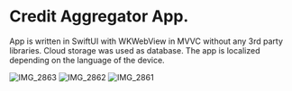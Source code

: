 # Credit Aggregator App.

App is written in SwiftUI with WKWebView in MVVC without any 3rd party libraries. Cloud storage was used as database. The app is localized depending on the language of the device.

![IMG_2863](https://user-images.githubusercontent.com/31224828/203111021-a5ae32fd-2377-4b64-adce-ec60047a93ed.PNG)
![IMG_2862](https://user-images.githubusercontent.com/31224828/203111040-a01431ec-1a96-482d-bf9e-f182d05e5a6d.PNG)
![IMG_2861](https://user-images.githubusercontent.com/31224828/203111045-65a2984c-d68d-4e78-886d-21344e422476.PNG)
